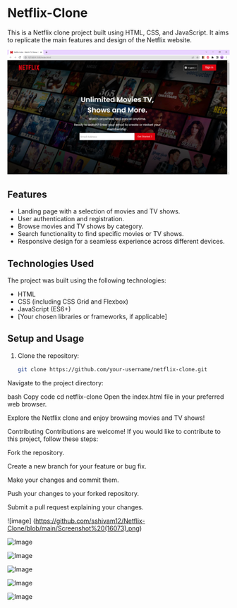 # Netflix-Clone


This is a Netflix clone project built using HTML, CSS, and JavaScript. It aims to replicate the main features and design of the Netflix website.

![Netflix Clone](https://github.com/sshivam12/Netflix-Clone/blob/main/Screenshot%20(16073).png)

## Features

- Landing page with a selection of movies and TV shows.
- User authentication and registration.
- Browse movies and TV shows by category.
- Search functionality to find specific movies or TV shows.
- Responsive design for a seamless experience across different devices.

## Technologies Used

The project was built using the following technologies:

- HTML
- CSS (including CSS Grid and Flexbox)
- JavaScript (ES6+)
- [Your chosen libraries or frameworks, if applicable]

## Setup and Usage

1. Clone the repository:

   ```bash
   git clone https://github.com/your-username/netflix-clone.git
Navigate to the project directory:

bash
Copy code
cd netflix-clone
Open the index.html file in your preferred web browser.

Explore the Netflix clone and enjoy browsing movies and TV shows!

Contributing
Contributions are welcome! If you would like to contribute to this project, follow these steps:

Fork the repository.

Create a new branch for your feature or bug fix.

Make your changes and commit them.

Push your changes to your forked repository.

Submit a pull request explaining your changes.

![image] (https://github.com/sshivam12/Netflix-Clone/blob/main/Screenshot%20(16073).png)



![Image](https://github.com/sshivam12/Netflix-Clone/blob/main/Screenshot%20(16074).png)



![Image](https://github.com/sshivam12/Netflix-Clone/blob/main/Screenshot%20(16075).png)



![Image](https://github.com/sshivam12/Netflix-Clone/blob/main/Screenshot%20(16076).png)




![Image](https://github.com/sshivam12/Netflix-Clone/blob/main/Screenshot%20(16077).png)




![Image](https://github.com/sshivam12/Netflix-Clone/blob/main/Screenshot%20(16078).png)

